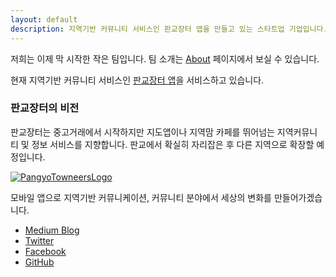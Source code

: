 ```yaml
---
layout: default
description: 지역기반 커뮤니티 서비스인 판교장터 앱을 만들고 있는 스타트업 기업입니다.
---
```


저희는 이제 막 시작한 작은 팀입니다. 팀 소개는 [About](/about) 페이지에서 보실 수 있습니다. 

현재 지역기반 커뮤니티 서비스인 [판교장터 앱](https://pangyo.towneers.com/)을 서비스하고 있습니다.

### 판교장터의 비전
판교장터는 중고거래에서 시작하지만 지도앱이나 지역맘 카페를 뛰어넘는 지역커뮤니티 및 정보 서비스를 지향합니다. 판교에서 확실히 자리잡은 후 다른 지역으로 확장할 예정입니다. 


[![PangyoTowneersLogo](https://pangyo.towneers.com/images/icons/Icon_512x512.png)](https://pangyo.towneers.com/)


모바일 앱으로 지역기반 커뮤니케이션, 커뮤니티 분야에서 세상의 변화를 만들어가겠습니다. 


- [Medium Blog](https://medium.com/n42-corp)
- [Twitter](https://twitter.com/n42corp)
- [Facebook](https://www.facebook.com/n42corp)
- [GitHub](https://github.com/n42corp/)


